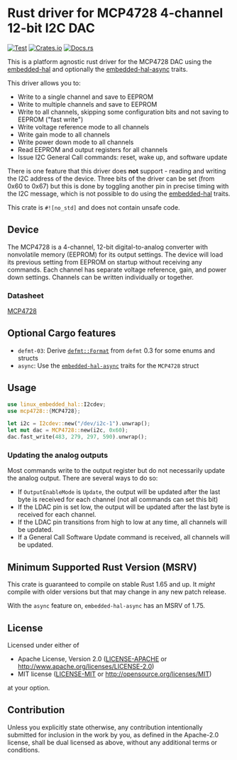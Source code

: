 # Rust driver for MCP4728 4-channel 12-bit I2C DAC

[![Test][test-badge]][test-link]
[![Crates.io][crates-badge]][crates-link]
[![Docs.rs][docs-badge]][docs-link]

This is a platform agnostic rust driver for the MCP4728 DAC using the
[embedded-hal](https://github.com/rust-embedded/embedded-hal) and optionally
the [embedded-hal-async](https://docs.rs/embedded-hal-async/latest/embedded_hal_async/) traits.

This driver allows you to:

- Write to a single channel and save to EEPROM
- Write to multiple channels and save to EEPROM
- Write to all channels, skipping some configuration bits and not saving to EEPROM ("fast write")
- Write voltage reference mode to all channels
- Write gain mode to all channels
- Write power down mode to all channels
- Read EEPROM and output registers for all channels
- Issue I2C General Call commands: reset, wake up, and software update

There is one feature that this driver does **not** support - reading and writing the I2C address of
the device. Three bits of the driver can be set (from 0x60 to 0x67) but this is done by toggling
another pin in precise timing with the I2C message, which is not possible to do using the
[embedded-hal](https://github.com/rust-embedded/embedded-hal) traits.

This crate is `#![no_std]` and does not contain unsafe code.

## Device

The MCP4728 is a 4-channel, 12-bit digital-to-analog converter with nonvolatile memory (EEPROM) for
its output settings. The device will load its previous setting from EEPROM on startup without
receiving any commands. Each channel has separate voltage reference, gain, and power down settings.
Channels can be written individually or together.

### Datasheet

[MCP4728](https://ww1.microchip.com/downloads/en/DeviceDoc/22187E.pdf)

## Optional Cargo features

* `defmt-03`: Derive [`defmt::Format`](https://docs.rs/defmt/0.3.8/defmt/trait.Format.html) from `defmt` 0.3 for some enums and structs
* `async`: Use the [`embedded-hal-async`](https://docs.rs/embedded-hal-async/latest/embedded_hal_async/) traits for the `MCP4728` struct

## Usage

```rust
use linux_embedded_hal::I2cdev;
use mcp4728::{MCP4728};

let i2c = I2cdev::new("/dev/i2c-1").unwrap();
let mut dac = MCP4728::new(i2c, 0x60);
dac.fast_write(483, 279, 297, 590).unwrap();
```

### Updating the analog outputs

Most commands write to the output register but do not necessarily update the analog output.
There are several ways to do so:

- If `OutputEnableMode` is `Update`, the output will be updated after the last byte is received for
  each channel (not all commands can set this bit)
- If the LDAC pin is set low, the output will be updated after the last byte is received for each
  channel.
- If the LDAC pin transitions from high to low at any time, all channels will be updated.
- If a General Call Software Update command is received, all channels will be updated.

## Minimum Supported Rust Version (MSRV)

This crate is guaranteed to compile on stable Rust 1.65 and up. It _might_ compile with older
versions but that may change in any new patch release.

With the `async` feature on, `embedded-hal-async` has an MSRV of 1.75.

## License

Licensed under either of

- Apache License, Version 2.0
  ([LICENSE-APACHE](LICENSE-APACHE) or http://www.apache.org/licenses/LICENSE-2.0)
- MIT license
  ([LICENSE-MIT](LICENSE-MIT) or http://opensource.org/licenses/MIT)

at your option.

## Contribution

Unless you explicitly state otherwise, any contribution intentionally submitted
for inclusion in the work by you, as defined in the Apache-2.0 license, shall be
dual licensed as above, without any additional terms or conditions.

<!-- Badges -->

[test-badge]: https://github.com/davidstalnaker/mcp4728/actions/workflows/test.yaml/badge.svg
[test-link]: https://github.com/davidstalnaker/mcp4728/actions/workflows/test.yaml
[crates-badge]: https://img.shields.io/crates/v/mcp4728
[crates-link]: https://crates.io/crates/mcp4728
[docs-badge]: https://img.shields.io/docsrs/mcp4728
[docs-link]: https://docs.rs/mcp4728/latest/mcp4728
